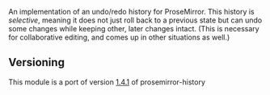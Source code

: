 An implementation of an undo/redo history for ProseMirror. This
history is _selective_, meaning it does not just roll back to a
previous state but can undo some changes while keeping other, later
changes intact. (This is necessary for collaborative editing, and
comes up in other situations as well.)

## Versioning
This module is a port of version [1.4.1](https://github.com/ProseMirror/prosemirror-history/releases/tag/1.4.1) 
of prosemirror-history
